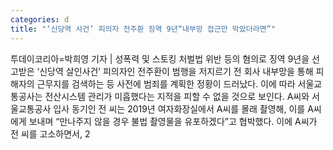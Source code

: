 ```yaml
---
categories: d
title: "‘신당역 사건’ 피의자 전주환 징역 9년“내부망 접근만 막았더라면”"
---
```

투데이코리아=박희영 기자 | 성폭력 및 스토킹 처벌법 위반 등의 혐의로 징역 9년을 선고받은 ‘신당역 살인사건’ 피의자인 전주환이 범행을 저지르기 전 회사 내부망을 통해 피해자의 근무지를 검색하는 등 사전에 범죄를 계획한 정황이 드러났다. 이에 따라 서울교통공사는 전산시스템 관리가 미흡했다는 지적을 피할 수 없을 것으로 보인다. A씨와 서울교통공사 입사 동기인 전 씨는 2019년 여자화장실에서 A씨를 몰래 촬영해, 이를 A씨에게 보내며 “만나주지 않을 경우 불법 촬영물을 유포하겠다”고 협박했다. 이에 A씨가 전 씨를 고소하면서, 2